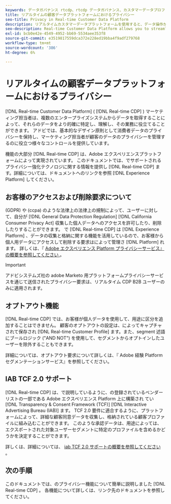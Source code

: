 ```yaml
---
keywords: データガバナンス rtcdp、rtcdp データガバナンス、カスタマーデータプロファイルデータガバナンス、プライバシー、プライバシー rtcdp、rtcdp privacy、rtcdp プライバシー
title: リアルタイムの顧客データプラットフォームにおけるプライバシー
seo-title: Privacy in Real-time Customer Data Platform
description: リアルタイムカスタマーデータプラットフォームを使用すると、データ操作がプライバシー規制に準拠している状態を維持するためのプロセスを効率化できます。
seo-description: Real-time Customer Data Platform allows you to streamline the process of keeping your data operations compliant with privacy regulations.
exl-id: bcb0e42e-4549-4952-bb69-5534aee353f8
source-git-commit: e3519817559dca372e228ed19bba4f9adf279768
workflow-type: tm+mt
source-wordcount: '386'
ht-degree: 6%

---
```


# リアルタイムの顧客データプラットフォームにおけるプライバシー

[!DNL Real-time Customer Data Platform] ( [!DNL Real-time CDP] ) マーケティング担当者は、複数のエンタープライズシステムからデータを取得することによって、それらのデータをより的確に特定し、理解し、その業務に役立てることができます。 アドビでは、基本的なデザイン原則として消費者データのプライバシーを保持し、マーケティング担当者が顧客のデータのプライバシーを管理するのに役立つ様々なコントロールを提供しています。

機能の大部分 [!DNL Real-time CDP] は、Adobe エクスペリエンスプラットフォームによって実現されています。 このドキュメントでは、でサポートされるプライバシー強化テクノロジに関する情報を提供し [!DNL Real-time CDP] ます。詳細については、ドキュメントへのリンクを参照 [!DNL Experience Platform] してください。

## お客様のアクセスおよび削除要求について

(GDPR) や (ccpa) のような法律上の法律上の規制によって、ユーザーに対して、自分が [!DNL General Data Protection Regulation] [!DNL California Consumer Privacy Act] 収集した個人データへのアクセスを許可したり、削除したりすることができます。 で [!DNL Real-time CDP] は [!DNL Experience Platform] 、データの収集と格納に関する機能を活用しているので、お客様から個人用データにアクセスして削除する要求はによって管理さ [!DNL Platform] れます。 詳しくは、『 [ Adobe エクスペリエンス Platform プライバシーサービス』の概要を参照してください ](../../privacy-service/home.md) 。

>[!IMPORTANT]
>
> アドビシステムズ社の adobe Marketo 用プラットフォームプライバシーサービスを通じて送信されたプライバシー要求は、リアルタイム CDP B2B ユーザーのみに適用されます。

## オプトアウト機能

[!DNL Real-time CDP] では、お客様が個人データを使用して、用途に区分を追加することはできません。 顧客のオプトアウトの設定は、によってキャプチャされて保存され [!DNL Real-time Customer Profile] ます。また、segment 述語にブールロジック (&quot;AND NOT&quot;) を使用して、セグメントからオプトインしたユーザーを除外することもできます。

詳細については、オプトアウト要求について詳しくは、『 [ ](../../segmentation/consents.md) Adobe 経験 Platform セグメンテーションサービス』を参照してください。

## IAB TCF 2.0 サポート

[!DNL Real-time CDP] は、で説明しているように、の登録されているベンダーリストの一部である Adobe エクスペリエンス Platform 上に構築され [ ](https://iabeurope.eu/vendor-list-tcf-v2-0/) てい [!DNL Transparency & Consent Framework (TCF)] [!DNL Interactive Advertising Bureau (IAB)] ます。 TCF 2.0 要件に適合するように、プラットフォームによって、詳細な顧客同意データを収集し、格納されている顧客プロファイルに組み込むことができます。 このような承認データは、用途によっては、エクスポートされた対象ユーザーセグメントに特定のプロファイルを含めるかどうかを決定することができます。

詳しくは、詳細については、 [ iab TCF 2.0 サポートの概要を参照してください ](../../landing/governance-privacy-security/consent/iab/overview.md) 。

## 次の手順

このドキュメントでは、のプライバシー機能について簡単に説明しました [!DNL Real-time CDP] 。 各機能について詳しくは、リンク先のドキュメントを参照してください。
